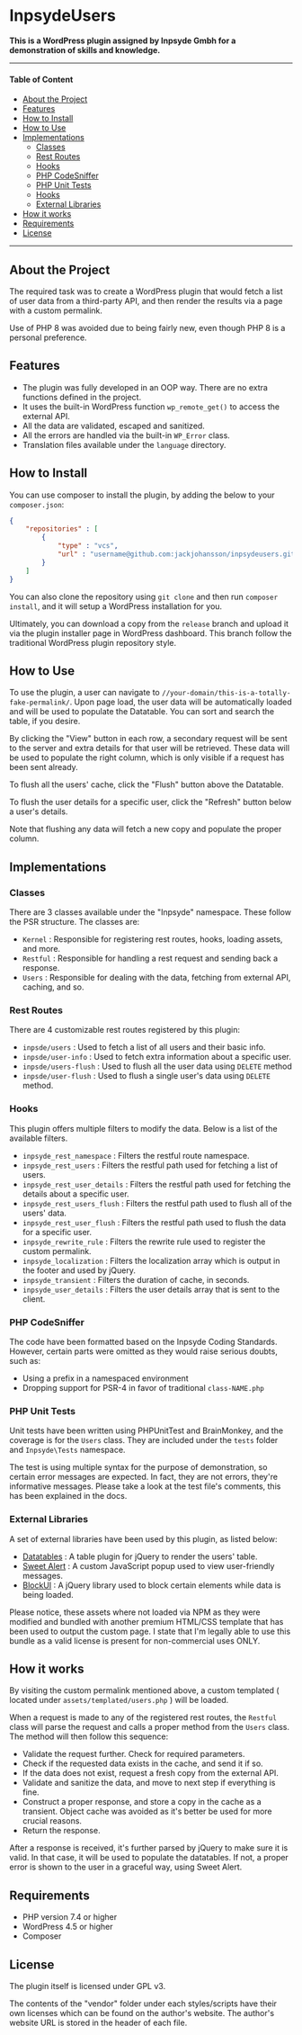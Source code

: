 # InpsydeUsers

**This is a WordPress plugin assigned by Inpsyde Gmbh for a demonstration of skills and knowledge.**

----------------------------------------------------------------

#### Table of Content

- [About the Project](#about-the-project)
- [Features](#features)
- [How to Install](#how-to-install)
- [How to Use](#how-to-use)
- [Implementations](#implementations)
    - [Classes](#imp-classes)
    - [Rest Routes](#imp-routes)
    - [Hooks](#imp-hooks)
    - [PHP CodeSniffer](#php-codesniffer)
    - [PHP Unit Tests](#php-unit-tests)
    - [Hooks](#imp-hooks)
    - [External Libraries](#external-libraries)
- [How it works](#how-it-works)
- [Requirements](#requirements)
- [License](#license)

----------------------------------------------------------------

## About the Project

The required task was to create a WordPress plugin that would fetch a list of user data from a third-party API, and then
render the results via a page with a custom permalink.

Use of PHP 8 was avoided due to being fairly new, even though PHP 8 is a personal preference.

## Features

- The plugin was fully developed in an OOP way. There are no extra functions defined in the project.
- It uses the built-in WordPress function `wp_remote_get()` to access the external API.
- All the data are validated, escaped and sanitized.
- All the errors are handled via the built-in `WP_Error` class.
- Translation files available under the `language` directory.

## How to Install

You can use composer to install the plugin, by adding the below to your `composer.json`:

```json
{
	"repositories" : [
		{
			"type" : "vcs",
			"url" : "username@github.com:jackjohansson/inpsydeusers.git"
		}
	]
}
```

You can also clone the repository using `git clone` and then run `composer install`, and it will setup a WordPress
installation for you.

Ultimately, you can download a copy from the `release` branch and upload it via the plugin installer page in WordPress
dashboard. This branch follow the traditional WordPress plugin repository style.

## How to Use

To use the plugin, a user can navigate to `//your-domain/this-is-a-totally-fake-permalink/`. Upon page load, the user
data will be automatically loaded and will be used to populate the Datatable. You can sort and search the table, if you
desire.

By clicking the "View" button in each row, a secondary request will be sent to the server and extra details for that
user will be retrieved. These data will be used to populate the right column, which is only visible if a request has
been sent already.

To flush all the users' cache, click the "Flush" button above the Datatable.

To flush the user details for a specific user, click the "Refresh" button below a user's details.

Note that flushing any data will fetch a new copy and populate the proper column.

## Implementations

### Classes

There are 3 classes available under the "Inpsyde" namespace. These follow the PSR structure. The classes are:

- `Kernel` : Responsible for registering rest routes, hooks, loading assets, and more.
- `Restful` : Responsible for handling a rest request and sending back a response.
- `Users` : Responsible for dealing with the data, fetching from external API, caching, and so.

### Rest Routes

There are 4 customizable rest routes registered by this plugin:

- `inpsde/users` : Used to fetch a list of all users and their basic info.
- `inpsde/user-info` : Used to fetch extra information about a specific user.
- `inpsde/users-flush` : Used to flush all the user data using `DELETE` method
- `inpsde/user-flush` : Used to flush a single user's data using `DELETE` method.

### Hooks

This plugin offers multiple filters to modify the data. Below is a list of the available filters.

- `inpsyde_rest_namespace` : Filters the restful route namespace.
- `inpsyde_rest_users` : Filters the restful path used for fetching a list of users.
- `inpsyde_rest_user_details` : Filters the restful path used for fetching the details about a specific user.
- `inpsyde_rest_users_flush` : Filters the restful path used to flush all of the users' data.
- `inpsyde_rest_user_flush` : Filters the restful path used to flush the data for a specific user.
- `inpsyde_rewrite_rule` : Filters the rewrite rule used to register the custom permalink.
- `inpsyde_localization` : Filters the localization array which is output in the footer and used by jQuery.
- `inpsyde_transient` : Filters the duration of cache, in seconds.
- `inpsyde_user_details` : Filters the user details array that is sent to the client.

### PHP CodeSniffer

The code have been formatted based on the Inpsyde Coding Standards. However, certain parts were omitted as they would
raise serious doubts, such as:

- Using a prefix in a namespaced environment
- Dropping support for PSR-4 in favor of traditional `class-NAME.php`

### PHP Unit Tests

Unit tests have been written using PHPUnitTest and BrainMonkey, and the coverage is for the `Users` class. They are
included under the `tests` folder and `Inpsyde\Tests` namespace.

The test is using multiple syntax for the purpose of demonstration, so certain error messages are expected. In fact,
they are not errors, they're informative messages. Please take a look at the test file's comments, this has been
explained in the docs.

### External Libraries

A set of external libraries have been used by this plugin, as listed below:

- [Datatables](https://datatables.net/) : A table plugin for jQuery to render the users' table.
- [Sweet Alert](https://sweetalert2.github.io/) : A custom JavaScript popup used to view user-friendly messages.
- [BlockUI](https://github.com/malsup/blockui) : A jQuery library used to block certain elements while data is being
  loaded.

Please notice, these assets where not loaded via NPM as they were modified and bundled with another premium HTML/CSS
template that has been used to output the custom page. I state that I'm legally able to use this bundle as a valid
license is present for non-commercial uses ONLY.

## How it works

By visiting the custom permalink mentioned above, a custom templated ( located under `assets/templated/users.php` ) will
be loaded.

When a request is made to any of the registered rest routes, the `Restful` class will parse the request and calls a
proper method from the `Users` class. The method will then follow this sequence:

- Validate the request further. Check for required parameters.
- Check if the requested data exists in the cache, and send it if so.
- If the data does not exist, request a fresh copy from the external API.
- Validate and sanitize the data, and move to next step if everything is fine.
- Construct a proper response, and store a copy in the cache as a transient. Object cache was avoided as it's better be
  used for more crucial reasons.
- Return the response.

After a response is received, it's further parsed by jQuery to make sure it is valid. In that case, it will be used to
populate the datatables. If not, a proper error is shown to the user in a graceful way, using Sweet Alert.

## Requirements

- PHP version 7.4 or higher
- WordPress 4.5 or higher
- Composer

## License

The plugin itself is licensed under GPL v3.

The contents of the "vendor" folder under each styles/scripts have their own licenses which can be found on the author's
website. The author's website URL is stored in the header of each file.